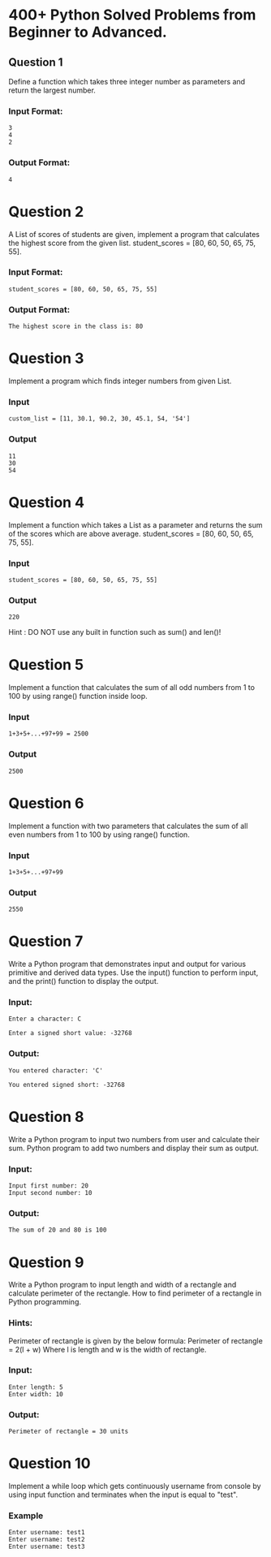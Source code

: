 # 400+ Python Solved Problems from Beginner to Advanced.

## Question 1
Define a function which takes three integer number as parameters and return the largest number.

### Input Format:
~~~
3
4
2
~~~
### Output Format:
~~~
4
~~~

# Question 2
A List of scores of students are given, implement a program that calculates the highest score from the given list.
student_scores = [80, 60, 50, 65, 75, 55].

### Input Format:
~~~
student_scores = [80, 60, 50, 65, 75, 55]
~~~
### Output Format:
~~~
The highest score in the class is: 80
~~~


# Question 3
Implement a program which finds integer numbers from given List.

### Input
~~~
custom_list = [11, 30.1, 90.2, 30, 45.1, 54, '54']
~~~
### Output
~~~
11
30
54
~~~


# Question 4
Implement a function which takes a List as a parameter and returns the sum of the scores which are above average.
student_scores = [80, 60, 50, 65, 75, 55].
### Input
~~~
student_scores = [80, 60, 50, 65, 75, 55]
~~~
### Output
~~~
220
~~~
Hint : DO NOT use any built in function such as sum() and len()!


# Question 5
Implement a function that calculates the sum of all odd numbers from 1 to 100 by using range() function inside loop.

### Input
~~~
1+3+5+...+97+99 = 2500
~~~
### Output
~~~
2500
~~~


# Question 6
Implement a function with two parameters that calculates the sum of all even numbers from 1 to 100 by using range() 
function.

### Input
~~~
1+3+5+...+97+99 
~~~
### Output
~~~
2550
~~~


# Question 7
Write a Python program that demonstrates input and output for various primitive and derived data types. Use the input() function to perform input, and the print() function to display the output.

### Input:
~~~
Enter a character: C

Enter a signed short value: -32768
~~~
### Output:
~~~
You entered character: 'C'

You entered signed short: -32768
~~~


# Question 8
Write a Python program to input two numbers from user and calculate their sum. Python program to add two numbers and 
display their sum as output. 

### Input:
~~~
Input first number: 20
Input second number: 10
~~~
### Output:
~~~
The sum of 20 and 80 is 100
~~~


# Question 9
Write a Python program to input length and width of a rectangle and calculate perimeter of the rectangle. How to find 
perimeter of a rectangle in Python programming.

### Hints:
Perimeter of rectangle is given by the below formula:
Perimeter of rectangle = 2(l + w)
Where l is length and w is the width of rectangle.

### Input:
~~~
Enter length: 5
Enter width: 10
~~~
### Output:
~~~
Perimeter of rectangle = 30 units
~~~


# Question 10
Implement a while loop which gets continuously username from console by using input function and terminates when the input is equal to "test".

### Example
~~~
Enter username: test1
Enter username: test2
Enter username: test3
~~~